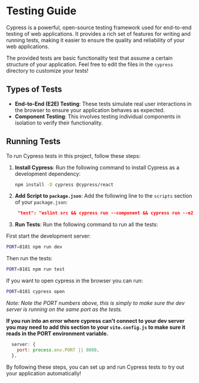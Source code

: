 # Testing Guide

Cypress is a powerful, open-source testing framework used for end-to-end testing of web applications. It provides a rich set of features for writing and running tests, making it easier to ensure the quality and reliability of your web applications.

The provided tests are basic functionality test that assume a certain structure of your application. Feel free to edit the files in the `cypress` directory to customize your tests!

## Types of Tests

- **End-to-End (E2E) Testing**: These tests simulate real user interactions in the browser to ensure your application behaves as expected.
- **Component Testing**: This involves testing individual components in isolation to verify their functionality.

## Running Tests

To run Cypress tests in this project, follow these steps:

1. **Install Cypress**: Run the following command to install Cypress as a development dependency:
   ```bash
   npm install -D cypress @cypress/react
   ```

2. **Add Script to `package.json`**: Add the following line to the `scripts` section of your `package.json`:
   ```json
    "test": "eslint src && cypress run --component && cypress run --e2e",
   ```

3. **Run Tests**: Run the following command to run all the tests:

First start the development server:
```bash
PORT=8181 npm run dev
```

Then run the tests:
```bash
PORT=8181 npm run test
```

If you want to open cypress in the browser you can run:

```bash
PORT=8181 cypress open
```

*Note: Note the PORT numbers above, this is simply to make sure the dev server is running on the same port as the tests.*

**If you run into an error where cypress can't connect to your dev server you may need to add this section to your `vite.config.js` to make sure it reads in the PORT environment variable.**

```js
  server: {
    port: process.env.PORT || 8080,
  },
```

By following these steps, you can set up and run Cypress tests to try out your application automatically! 
